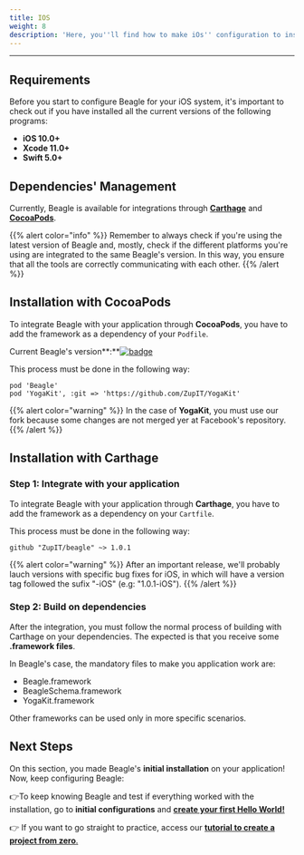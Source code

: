 ```yaml
---
title: IOS
weight: 8
description: 'Here, you''ll find how to make iOs'' configuration to install Beagle.'
---
```


---

## Requirements

Before you start to configure Beagle for your iOS system, it's important to check out if you have installed all the current versions of the following programs:  ‌

* **iOS 10.0+**
* **Xcode 11.0+**
* **Swift 5.0+**

## **Dependencies' Management**

Currently, Beagle is available for integrations through [**Carthage**](https://github.com/Carthage/Carthage) and [**CocoaPods**](https://cocoapods.org).

{{% alert color="info" %}}
Remember to always check if you're using the latest version of Beagle and, mostly, check if the different platforms you're using are integrated to the same Beagle's version. In this way, you ensure that all the tools are correctly communicating with each other. 
{{% /alert %}}

## **Installation with CocoaPods**

To integrate Beagle with your application through **CocoaPods**, you have to add the framework as a dependency of your `Podfile`.

Current Beagle's version**:**[![badge](https://img.shields.io/cocoapods/v/Beagle)](https://cocoapods.org/pods/Beagle)

This process must be done in the following way:

```text
pod 'Beagle'
pod 'YogaKit', :git => 'https://github.com/ZupIT/YogaKit'
```

{{% alert color="warning" %}}
In the case of **YogaKit**, you must use our fork because some changes are not merged yer at Facebook's repository.
{{% /alert %}}

## **Installation with Carthage**

### Step 1: Integrate with your application

To integrate Beagle with your application through **Carthage**, you have to add the framework as a dependency on your `Cartfile`.

This process must be done in the following way:

```text
github "ZupIT/beagle" ~> 1.0.1
```

{{% alert color="warning" %}}
After an important release, we'll probably lauch versions with specific bug fixes for iOS, in which will have a version tag followed the sufix "-iOS" \(e.g: "1.0.1-iOS"\).
{{% /alert %}}

### Step 2: Build on dependencies 

After the integration, you must follow the normal process of building with Carthage on your dependencies. The expected is that you receive some **.framework files**.  

In Beagle's case, the mandatory files to make you application work are: 

* Beagle.framework
* BeagleSchema.framework
* YogaKit.framework

Other frameworks can be used only in more specific scenarios.

## Next Steps 

On this section, you made Beagle's **initial installation** on your application!  
Now, keep configuring Beagle:

👉To keep knowing Beagle and test if everything worked with the installation, go to **initial configurations** and [**create your first Hello World!**](/docs/get-started/using-beagle/ios#how-to-display-a-hello-beagle-screen)

👉  If you want to go straight to practice, access our [**tutorial to create a project from zero**.](/docs/get-started/creating-a-project-from-scratch/case-ios/)
